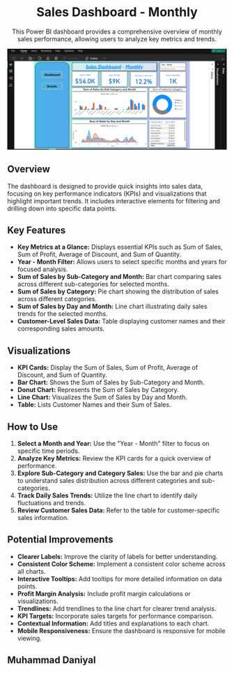 <h1 align="center">Sales Dashboard - Monthly</h1>

<p align="center">
  This Power BI dashboard provides a comprehensive overview of monthly sales performance, allowing users to analyze key metrics and trends.
</p>

<p align="center">
  <img src="Sales_Dashboard.png" alt="Sales Dashboard - Monthly" width="800">
</p>

<h2>Overview</h2>

<p>
  The dashboard is designed to provide quick insights into sales data, focusing on key performance indicators (KPIs) and visualizations that highlight important trends. It includes interactive elements for filtering and drilling down into specific data points.
</p>

<h2>Key Features</h2>

<ul>
  <li><strong>Key Metrics at a Glance:</strong> Displays essential KPIs such as Sum of Sales, Sum of Profit, Average of Discount, and Sum of Quantity.</li>
  <li><strong>Year - Month Filter:</strong> Allows users to select specific months and years for focused analysis.</li>
  <li><strong>Sum of Sales by Sub-Category and Month:</strong> Bar chart comparing sales across different sub-categories for selected months.</li>
  <li><strong>Sum of Sales by Category:</strong> Pie chart showing the distribution of sales across different categories.</li>
  <li><strong>Sum of Sales by Day and Month:</strong> Line chart illustrating daily sales trends for the selected months.</li>
  <li><strong>Customer-Level Sales Data:</strong> Table displaying customer names and their corresponding sales amounts.</li>
</ul>

<h2>Visualizations</h2>

<ul>
  <li><strong>KPI Cards:</strong> Display the Sum of Sales, Sum of Profit, Average of Discount, and Sum of Quantity.</li>
  <li><strong>Bar Chart:</strong> Shows the Sum of Sales by Sub-Category and Month.</li>
  <li><strong>Donut Chart:</strong> Represents the Sum of Sales by Category.</li>
  <li><strong>Line Chart:</strong> Visualizes the Sum of Sales by Day and Month.</li>
  <li><strong>Table:</strong> Lists Customer Names and their Sum of Sales.</li>
</ul>

<h2>How to Use</h2>

<ol>
  <li><strong>Select a Month and Year:</strong> Use the "Year - Month" filter to focus on specific time periods.</li>
  <li><strong>Analyze Key Metrics:</strong> Review the KPI cards for a quick overview of performance.</li>
  <li><strong>Explore Sub-Category and Category Sales:</strong> Use the bar and pie charts to understand sales distribution across different categories and sub-categories.</li>
  <li><strong>Track Daily Sales Trends:</strong> Utilize the line chart to identify daily fluctuations and trends.</li>
  <li><strong>Review Customer Sales Data:</strong> Refer to the table for customer-specific sales information.</li>
</ol>

<h2>Potential Improvements</h2>

<ul>
  <li><strong>Clearer Labels:</strong> Improve the clarity of labels for better understanding.</li>
  <li><strong>Consistent Color Scheme:</strong> Implement a consistent color scheme across all charts.</li>
  <li><strong>Interactive Tooltips:</strong> Add tooltips for more detailed information on data points.</li>
  <li><strong>Profit Margin Analysis:</strong> Include profit margin calculations or visualizations.</li>
  <li><strong>Trendlines:</strong> Add trendlines to the line chart for clearer trend analysis.</li>
  <li><strong>KPI Targets:</strong> Incorporate sales targets for performance comparison.</li>
  <li><strong>Contextual Information:</strong> Add titles and explanations to each chart.</li>
  <li><strong>Mobile Responsiveness:</strong> Ensure the dashboard is responsive for mobile viewing.</li>
</ul>



<h2>Muhammad Daniyal</h2>

 
